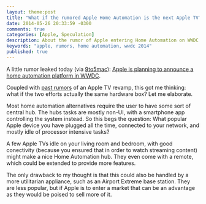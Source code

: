 ```yaml
---
layout: theme:post
title: "What if the rumored Apple Home Automation is the next Apple TV?"
date: 2014-05-26 20:33:59 -0300
comments: true
categories: [Apple, Speculation]
description: About the rumor of Apple entering Home Automation on WWDC 2014
keywords: "apple, rumors, home automation, wwdc 2014"
published: true
---
```

A little rumor leaked today (via [9to5mac]): [Apple is planning to announce a home automation platform in WWDC].

Coupled with [past rumors] of an Apple TV revamp, this got me thinking: what if the two efforts actually the same hardware box? Let me elaborate.

Most home automation alternatives require the user to have some sort of central hub. The hubs tasks are mostly non-UI, with a smartphone app controlling the system instead. So this begs the question: What popular Apple device you have plugged all the time, connected to your network, and mostly idle of processor intensive tasks?

A few Apple TVs idle on your living room and bedroom, with good conectivity (because you ensured that in order to watch streaming content) might make a nice Home Automation hub. They even come with a remote, which could be extended to provide more features.

The only drawback to my thought is that this could also be handled by a more utilitarian appliance, such as an Airport Extreme base station. They are less popular, but if Apple is to enter a market that can be an advantage as they would be poised to sell more of it.

[9to5mac]: http://9to5mac.com
[Apple is planning to announce a home automation platform in WWDC]: http://9to5mac.com/2014/05/26/report-apple-planning-ios-controlled-smart-home-automation-platform-for-wwdc-unveiling/
[past rumors]: http://parislemon.com/post/64487290048/pouring-a-small-amount-of-water-on-the-apple-tv-fire-i